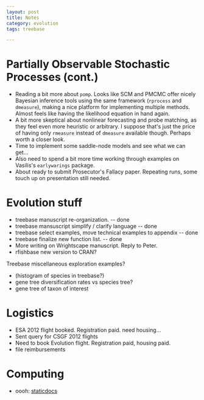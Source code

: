 ```yaml
---
layout: post
title: Notes 
category: evolution
tags: treebase

---
```


Partially Observable Stochastic Processes (cont.)
=========================================

- Reading a bit more about `pomp`.  Looks like SCM and PMCMC offer nicely Bayesian inference tools using the same framework (`rprocess` and `dmeasure`), making a nice platform for implementing multiple methods. Almost feels like having the likelihood equation in hand again. 
- A bit more skeptical about nonlinear forecasting and  probe matching, as they feel even more heuristic or arbitrary.  I suppose that's just the price of having only `rmeasure` instead of `dmeasure` available though.  Perhaps worth a closer look. 
- Time to implement some saddle-node models and see what we can get...
- Also need to spend a bit more time working through examples on Vasilis's `earlywarings` package.
- About ready to submit Prosecutor's Fallacy paper.  Repeating runs, some touch up on presentation still needed.

Evolution stuff
===============

- treebase manuscript re-organization. -- done
- treebase mansuscript simplify / clarify language -- done
- treebase select examples, move technical examples to appendix -- done
- treebase finalize new function list. -- done
- More writing on Wrightscape manuscript.  Reply to Peter.
- rfishbase new version to CRAN? 

Treebase miscellaneous exploration examples?

- (histogram of species in treebase?)
- gene tree diversification rates vs species tree?
- gene tree of taxon of interest

Logistics
=========

- ESA 2012 flight booked. Registration paid.  need housing...
- Sent query for CSGF 2012 flights
- Need to book Evolution flight.  Registration paid, housing paid. 
- file reimbursements


Computing
========

- oooh: [staticdocs](https://github.com/hadley/staticdocs)

